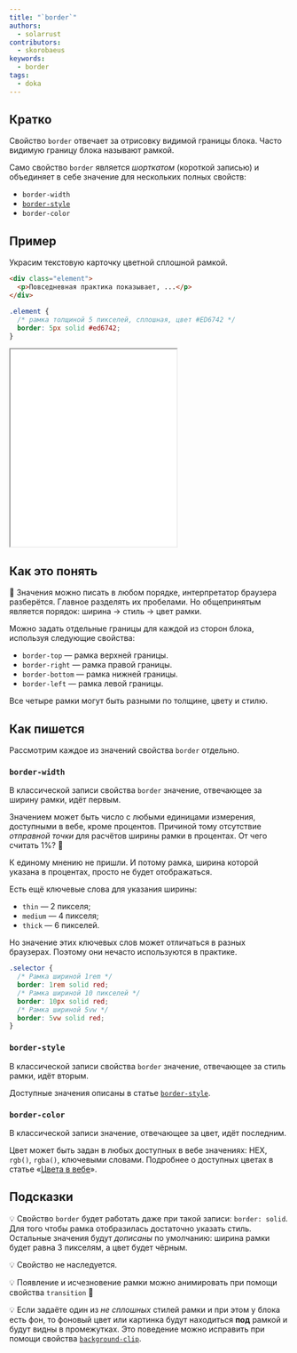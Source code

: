 ```yaml
---
title: "`border`"
authors:
  - solarrust
contributors:
  - skorobaeus
keywords:
  - border
tags:
  - doka
---
```


## Кратко

Свойство `border` отвечает за отрисовку видимой границы блока. Часто видимую границу блока называют рамкой.

Само свойство `border` является _шорткатом_ (короткой записью) и объединяет в себе значение для нескольких полных свойств:

- `border-width`
- [`border-style`](/css/border-style)
- `border-color`

## Пример

Украсим текстовую карточку цветной сплошной рамкой.

```html
<div class="element">
  <p>Повседневная практика показывает, ...</p>
</div>
```

```css
.element {
  /* рамка толщиной 5 пикселей, сплошная, цвет #ED6742 */
  border: 5px solid #ed6742;
}
```

<iframe title="Обычная рамка" src="demos/basic/" height="355"></iframe>

## Как это понять

🤖 Значения можно писать в любом порядке, интерпретатор браузера разберётся. Главное разделять их пробелами. Но общепринятым является порядок: ширина → стиль → цвет рамки.

Можно задать отдельные границы для каждой из сторон блока, используя следующие свойства:

- `border-top` — рамка верхней границы.
- `border-right` — рамка правой границы.
- `border-bottom` — рамка нижней границы.
- `border-left` — рамка левой границы.

Все четыре рамки могут быть разными по толщине, цвету и стилю.

## Как пишется

Рассмотрим каждое из значений свойства `border` отдельно.

### `border-width`

В классической записи свойства `border` значение, отвечающее за ширину рамки, идёт первым.

Значением может быть число с любыми единицами измерения, доступными в вебе, кроме процентов. Причиной тому отсутствие _отправной точки_ для расчётов ширины рамки в процентах. От чего считать 1%? 🤔

К единому мнению не пришли. И потому рамка, ширина которой указана в процентах, просто не будет отображаться.

Есть ещё ключевые слова для указания ширины:

- `thin` — 2 пикселя;
- `medium` — 4 пикселя;
- `thick` — 6 пикселей.

Но значение этих ключевых слов может отличаться в разных браузерах. Поэтому они нечасто используются в практике.

```css
.selector {
  /* Рамка шириной 1rem */
  border: 1rem solid red;
  /* Рамка шириной 10 пикселей */
  border: 10px solid red;
  /* Рамка шириной 5vw */
  border: 5vw solid red;
}
```

### `border-style`

В классической записи свойства `border` значение, отвечающее за стиль рамки, идёт вторым.

Доступные значения описаны в статье [`border-style`](/css/border-style).

### `border-color`

В классической записи значение, отвечающее за цвет, идёт последним.

Цвет может быть задан в любых доступных в вебе значениях: HEX, `rgb()`, `rgba()`, ключевыми словами. Подробнее о доступных цветах в статье «[Цвета в вебе](/css/web-colors)».

## Подсказки

💡 Свойство `border` будет работать даже при такой записи: `border: solid`. Для того чтобы рамка отобразилась достаточно указать стиль. Остальные значения будут _дописаны_ по умолчанию: ширина рамки будет равна 3 пикселям, а цвет будет чёрным.

💡 Свойство не наследуется.

💡 Появление и исчезновение рамки можно анимировать при помощи свойства `transition` 🥳

💡 Если задаёте один из _не сплошных_ стилей рамки и при этом у блока есть фон, то фоновый цвет или картинка будут находиться **под** рамкой и будут видны в промежутках. Это поведение можно исправить при помощи свойства [`background-clip`](/css/background-clip).

